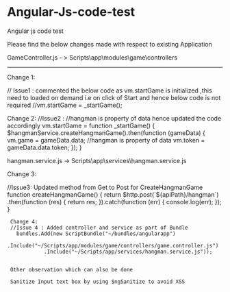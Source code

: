 # Angular-Js-code-test
Angular js code test 


Please find the below changes made with respect to existing Application

GameController.js - > Scripts\app\modules\game\controllers
****
Change 1:

 // Issue1 : commented the below code as vm.startGame is initialized ,this need to loaded on demand i.e on click of Start and hence  below code is not required
 //vm.startGame = _startGame();
 
 Change 2:
  //Issue2 : //hangman is property of data hence updated the code accordingly
        vm.startGame = function _startGame() {
            $hangmanService.createHangmanGame().then(function (gameData) {
                vm.game = gameData.data; //hangman is property of data
                vm.token = gameData.data.token;
            });
     }
     
  hangman.service.js -> Scripts\app\services\hangman.service.js
     
  Change 3:
  
   //Issue3: Updated method from Get to Post for CreateHangmanGame
   function createHangmanGame() {
            return $http.post(`${apiPath}/hangman`)
                .then(function (res) {
                    return res;
                }).catch(function (err) {
                    console.log(err);
                });
     }
     
     Change 4:
     //Issue 4 : Added controller and service as part of Bundle
       bundles.Add(new ScriptBundle("~/bundles/angularapp")
                .Include("~/Scripts/app/modules/game/controllers/game.controller.js")
                .Include("~/Scripts/app/services/hangman.service.js"));
                
                
     Other observation which can also be done
     
     Sanitize Input text box by using $ngSanitize to avoid XSS
  
